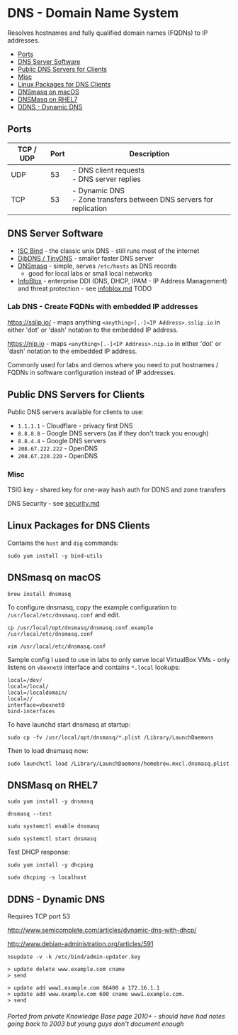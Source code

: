 # DNS - Domain Name System

Resolves hostnames and fully qualified domain names (FQDNs) to IP addresses.

<!-- INDEX_START -->
- [Ports](#ports)
- [DNS Server Software](#dns-server-software)
- [Public DNS Servers for Clients](#public-dns-servers-for-clients)
- [Misc](#misc)
- [Linux Packages for DNS Clients](#linux-packages-for-dns-clients)
- [DNSmasq on macOS](#dnsmasq-on-macos)
- [DNSMasq on RHEL7](#dnsmasq-on-rhel7)
- [DDNS - Dynamic DNS](#ddns---dynamic-dns)
<!-- INDEX_END -->

## Ports

| TCP / UDP | Port | Description                                                            |
| --------- | ---- |------------------------------------------------------------------------|
| UDP       | 53   | - DNS client requests<br/>- DNS server replies                         |
| TCP       | 53   | - Dynamic DNS<br/>- Zone transfers between DNS servers for replication |

## DNS Server Software

- [ISC Bind](https://www.isc.org/bind/) - the classic unix DNS - still runs most of the internet
- [DjbDNS / TinyDNS](https://cr.yp.to/djbdns.html) - smaller faster DNS server
- [DNSmasq](https://thekelleys.org.uk/dnsmasq/doc.html) - simple, serves `/etc/hosts` as DNS records
  - good for local labs or small local networks
- [InfoBlox](https://www.infoblox.com/) - enterprise DDI (DNS, DHCP, IPAM - IP Address Management) and threat protection - see [infoblox.md](infoblox.md) TODO

### Lab DNS - Create FQDNs with embedded IP addresses

https://sslip.io/ - maps anything `<anything>[.-]<IP Address>.sslip.io` in either 'dot' or 'dash' notation to the embedded IP address.

https://nip.io - maps `<anything>[.-]<IP Address>.nip.io` in either 'dot' or 'dash' notation to the embedded IP address.

Commonly used for labs and demos where you need to put hostnames / FQDNs in software configuration instead of IP addresses.

## Public DNS Servers for Clients

Public DNS servers available for clients to use:

- `1.1.1.1` - Cloudflare - privacy first DNS
- `8.8.8.8` - Google DNS servers (as if they don't track you enough)
- `8.8.4.4` - Google DNS servers
- `208.67.222.222` - OpenDNS
- `208.67.220.220` - OpenDNS

### Misc

TSIG key - shared key for one-way hash auth for DDNS and zone transfers

DNS Security - see [security.md](security.md)

## Linux Packages for DNS Clients

Contains the `host` and `dig` commands:

```shell
sudo yum install -y bind-utils
```

## DNSmasq on macOS

```shell
brew install dnsmasq
```

To configure dnsmasq, copy the example configuration to `/usr/local/etc/dnsmasq.conf`
and edit.

```shell
cp /usr/local/opt/dnsmasq/dnsmasq.conf.example /usr/local/etc/dnsmasq.conf
```

```shell
vim /usr/local/etc/dnsmasq.conf
```

Sample config I used to use in labs to only serve local VirtualBox VMs -
only listens on `vboxnet0` interface and contains `*.local` lookups:

```
local=/dev/
local=/local/
local=/localdomain/
local=//
interface=vboxnet0
bind-interfaces
```

To have launchd start dnsmasq at startup:

```shell
sudo cp -fv /usr/local/opt/dnsmasq/*.plist /Library/LaunchDaemons
```

Then to load dnsmasq now:

```shell
sudo launchctl load /Library/LaunchDaemons/homebrew.mxcl.dnsmasq.plist
```

## DNSMasq on RHEL7

```shell
sudo yum install -y dnsmasq
```

```shell
dnsmasq --test
```

```shell
sudo systemctl enable dnsmasq
```

```shell
sudo systemctl start dnsmasq
```

Test DHCP response:

```shell
sudo yum install -y dhcping
```

```shell
sudo dhcping -s localhost
```

## DDNS - Dynamic DNS

Requires TCP port 53

http://www.semicomplete.com/articles/dynamic-dns-with-dhcp/

http://www.debian-administration.org/articles/591

```shell
nsupdate -v -k /etc/bind/admin-updater.key
```

```shell
> update delete www.example.com cname
> send

> update add www1.example.com 86400 a 172.16.1.1
> update add www.example.com 600 cname www1.example.com.
> send
```

###### Ported from private Knowledge Base page 2010+ - should have had notes going back to 2003 but young guys don't document enough

